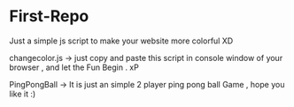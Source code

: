 # First-Repo
Just a simple js script to make your website more colorful XD


changecolor.js -> just copy and paste this  script in console window of your browser , and let the Fun Begin . xP
 
PingPongBall -> It is just an simple 2 player ping pong ball Game , hope you like it :)
